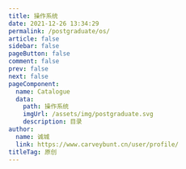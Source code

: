 ```yaml
---
title: 操作系统
date: 2021-12-26 13:34:29
permalink: /postgraduate/os/
article: false
sidebar: false
pageButton: false
comment: false
prev: false
next: false
pageComponent: 
  name: Catalogue
  data: 
    path: 操作系统
    imgUrl: /assets/img/postgraduate.svg
    description: 目录
author: 
  name: 诚城
  link: https://www.carveybunt.cn/user/profile/
titleTag: 原创
---
```


